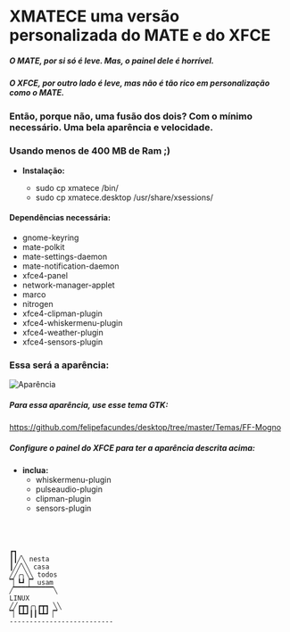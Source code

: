# XMATECE uma versão personalizada do MATE e do XFCE

##### O MATE, por si só é leve. Mas, o painel dele é horrível.
##### O XFCE, por outro lado é leve, mas não é tão rico em personalização como o MATE.

### Então, porque não, uma fusão dos dois? Com o mínimo necessário. Uma bela aparência e velocidade.
### Usando menos de 400 MB de Ram ;)

- **Instalação:**

  - sudo cp xmatece /bin/
  - sudo cp xmatece.desktop /usr/share/xsessions/

#### Dependências necessária:

  - gnome-keyring
  - mate-polkit
  - mate-settings-daemon
  - mate-notification-daemon
  - xfce4-panel
  - network-manager-applet
  - marco
  - nitrogen
  - xfce4-clipman-plugin
  - xfce4-whiskermenu-plugin
  - xfce4-weather-plugin
  - xfce4-sensors-plugin

### Essa será a aparência:

![Aparência]()

##### Para essa aparência, use esse tema GTK:

https://github.com/felipefacundes/desktop/tree/master/Temas/FF-Mogno

##### Configure o painel do XFCE para ter a aparência descrita acima:

- **inclua:**
  - whiskermenu-plugin
  - pulseaudio-plugin
  - clipman-plugin
  - sensors-plugin

<br></br>

```
┏┓
┃┃╱╲ nesta
┃╱╱╲╲ casa
╱╱╭╮╲╲ todos
▔▏┗┛▕▔ usam
╱▔▔▔▔▔▔▔▔▔▔╲
LINUX
╱╱┏┳┓╭╮┏┳┓ ╲╲
▔▏┗┻┛┃┃┗┻┛▕▔
--------------------------
```
